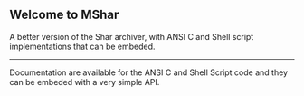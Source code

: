 ## Welcome to MShar

A better version of the Shar archiver, with ANSI C and Shell script implementations that can be embeded.

<hr>

Documentation are available for the ANSI C and Shell Script code and they can be embeded with a very simple API.
